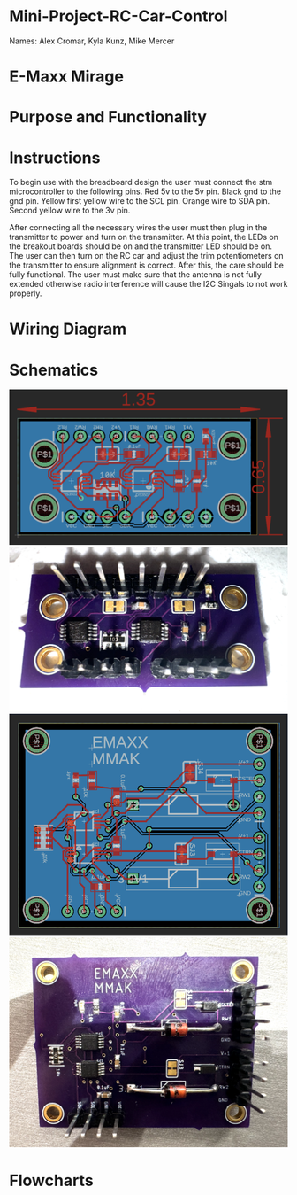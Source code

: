 # Mini-Project-RC-Car-Control
Names: 
Alex Cromar,
Kyla Kunz,
Mike Mercer

# E-Maxx Mirage

# Purpose and Functionality

# Instructions
To begin use with the breadboard design the user must connect the stm microcontroller to the following pins. Red 5v to the 5v pin. Black gnd to the gnd pin. Yellow first yellow wire to the SCL pin. Orange wire to SDA pin. Second yellow wire to the 3v pin. 

After connecting all the necessary wires the user must then plug in the transmitter to power and turn on the transmitter. At this point, the LEDs on the breakout boards should be on and the transmitter LED should be on. The user can then turn on the RC car and adjust the trim potentiometers on the transmitter to ensure alignment is correct. After this, the care should be fully functional. The user must make sure that the antenna is not fully extended otherwise radio interference will cause the I2C  Singals to not work properly.
# Wiring Diagram

# Schematics
![alt text](PCB_Design.png)
![alt text](PCB_Soldered.png)
![alt text](PCB_ZenerDiodes_Design.png)
![alt text](PCB_ZenerDiodes_Soldered.png)
# Flowcharts

